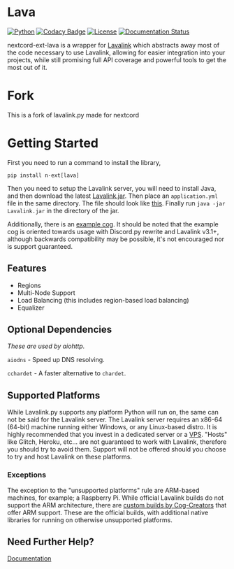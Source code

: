 # Lava
[![Python](https://img.shields.io/badge/Python-3.8-blue.svg)](https://www.python.org) [![Codacy Badge](https://api.codacy.com/project/badge/Grade/5f4c2517818042c593c57f911ff61062)](https://www.codacy.com/manual/nextcord-ext/Lava?utm_source=github.com&amp;utm_medium=referral&amp;utm_content=nextcord-ext/Lava&amp;utm_campaign=Badge_Grade) [![License](https://img.shields.io/github/license/Devoxin/Lavalink.py.svg)](LICENSE) [![Documentation Status](https://readthedocs.org/projects/nextcord-ext-lava/badge/?version=latest)](https://nextcord-ext-lava.readthedocs.io/en/latest/?badge=latest)

nextcord-ext-lava is a wrapper for [Lavalink](https://github.com/freyacodes/Lavalink) which abstracts away most of the code necessary to use Lavalink, allowing for easier integration into your projects, while still promising full API coverage and powerful tools to get the most out of it.

# Fork
This is a fork of lavalink.py made for nextcord

# Getting Started
First you need to run a command to install the library,
```shell
pip install n-ext[lava]
```

Then you need to setup the Lavalink server, you will need to install Java, and then download the latest [Lavalink.jar](https://github.com/freyacodes/Lavalink/releases/).
Then place an ``application.yml`` file in the same directory. The file should look like [this](https://github.com/freyacodes/Lavalink/blob/master/LavalinkServer/application.yml.example/). Finally run `java -jar Lavalink.jar` in the directory of the jar.

Additionally, there is an [example cog](examples). It should be noted that the example cog is oriented towards usage with Discord.py rewrite and Lavalink v3.1+, although backwards
compatibility may be possible, it's not encouraged nor is support guaranteed.

## Features
- Regions
- Multi-Node Support
- Load Balancing (this includes region-based load balancing)
- Equalizer

## Optional Dependencies
*These are used by aiohttp.*

`aiodns`   - Speed up DNS resolving.

`cchardet` - A faster alternative to `chardet`.

## Supported Platforms
While Lavalink.py supports any platform Python will run on, the same can not be said for the Lavalink server.
The Lavalink server requires an x86-64 (64-bit) machine running either Windows, or any Linux-based distro.
It is highly recommended that you invest in a dedicated server or a [VPS](https://en.wikipedia.org/wiki/Virtual_private_server). "Hosts" like Glitch, Heroku, etc... are not guaranteed to work with Lavalink, therefore you should try to avoid them. Support will not be offered should you choose to try and host Lavalink on these platforms.

### Exceptions
The exception to the "unsupported platforms" rule are ARM-based machines, for example; a Raspberry Pi. While official Lavalink builds do not support the ARM architecture, there are [custom builds by Cog-Creators](https://github.com/Cog-Creators/Lavalink-Jars/releases) that offer ARM support. These are the official builds, with additional native libraries for running on otherwise unsupported platforms.


## Need Further Help?

[Documentation](https://nextcord-ext-lava.readthedocs.io/en/latest/)
